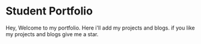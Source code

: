 # Student Portfolio

Hey, Welcome to my portfolio.
Here i'll add my projects and blogs.
if you like my projects and blogs give me a star.
